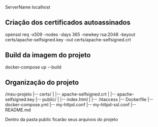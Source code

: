 ServerName localhost

## Criação dos certificados autoassinados

openssl req -x509 -nodes -days 365 -newkey rsa:2048 -keyout certs/apache-selfsigned.key -out certs/apache-selfsigned.crt

## Build da imagem do projeto

docker-compose up --build

## Organização do projeto

/meu-projeto
|-- certs/
| |-- apache-selfsigned.crt
| |-- apache-selfsigned.key
|-- public/
| |-- index.html
| |-- .htaccess
|-- Dockerfile
|-- docker-compose.yml
|-- my-httpd.conf
|-- my-httpd-ssl.conf
|-- README.md

Dentro da pasta public ficarão seus arquivos do projeto

